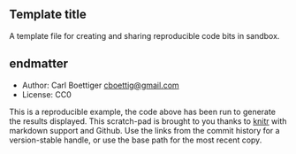 <!--roptions dev="png", fig.width=7, fig.height=5, tidy=FALSE, warning=FALSE, comment=NA, message=FALSE-->

## Template title

A template file for creating and sharing reproducible code bits in sandbox. 

<!--begin.rcode echo=FALSE 
render_gfm()
opts_knit$set(upload = TRUE)
## use my flickr account for images
require(socialR)
opts_knit$set(upload.fun = flickr.url)
end.rcode-->




## endmatter
 * Author: Carl Boettiger <cboettig@gmail.com>
 * License: CC0

This is a reproducible example, the code above has been run to generate the results displayed. 
This scratch-pad is brought to you thanks to [knitr](https://github.com/yihui/knitr) with markdown support 
and Github.  Use the links from the commit history for a version-stable handle, or use the base path for the most recent copy.
